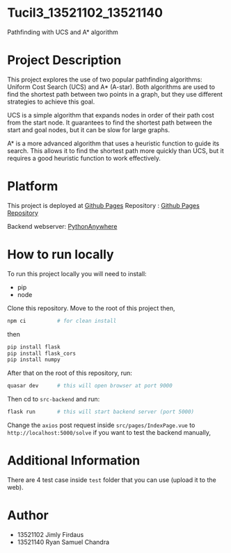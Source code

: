 # Tucil3_13521102_13521140

Pathfinding with UCS and A* algorithm

# Project Description
This project explores the use of two popular pathfinding algorithms: Uniform Cost Search (UCS) and A* (A-star). Both algorithms are used to find the shortest path between two points in a graph, but they use different strategies to achieve this goal.

UCS is a simple algorithm that expands nodes in order of their path cost from the start node. It guarantees to find the shortest path between the start and goal nodes, but it can be slow for large graphs.

A* is a more advanced algorithm that uses a heuristic function to guide its search. This allows it to find the shortest path more quickly than UCS, but it requires a good heuristic function to work effectively.

# Platform
This project is deployed at [Github Pages](https://jimly-firdaus.github.io/#/)
Repository : [Github Pages Repository](https://github.com/Jimly-Firdaus/Jimly-Firdaus.github.io)

Backend webserver: [PythonAnywhere](http://jimlyfirdaus.pythonanywhere.com/)

# How to run locally
To run this project locally you will need to install:
* pip
* node

Clone this repository. Move to the root of this project then,
```bash
npm ci          # for clean install
```
then
```bash
pip install flask
pip install flask_cors
pip install numpy
```
After that on the root of this repository, run:
```bash
quasar dev      # this will open browser at port 9000
```
Then cd to `src-backend` and run:
```bash
flask run       # this will start backend server (port 5000)
```
Change the `axios` post request inside `src/pages/IndexPage.vue` to `http://localhost:5000/solve` if you want to test the backend manually,

# Additional Information
There are 4 test case inside `test` folder that you can use (upload it to the web).

# Author
* 13521102 Jimly Firdaus
* 13521140 Ryan Samuel Chandra
